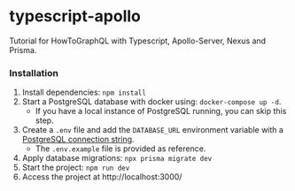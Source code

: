 # typescript-apollo
Tutorial for HowToGraphQL with Typescript, Apollo-Server, Nexus and Prisma.


### Installation

1. Install dependencies: `npm install`
2. Start a PostgreSQL database with docker using: `docker-compose up -d`. 
    - If you have a local instance of PostgreSQL running, you can skip this step. 
3. Create a `.env` file and add the `DATABASE_URL` environment variable with a [PostgreSQL connection string](https://www.prisma.io/docs/concepts/database-connectors/postgresql#connection-details).
    - The `.env.example` file is provided as reference. 
4. Apply database migrations: `npx prisma migrate dev` 
5. Start the project:  `npm run dev`
6. Access the project at http://localhost:3000/


